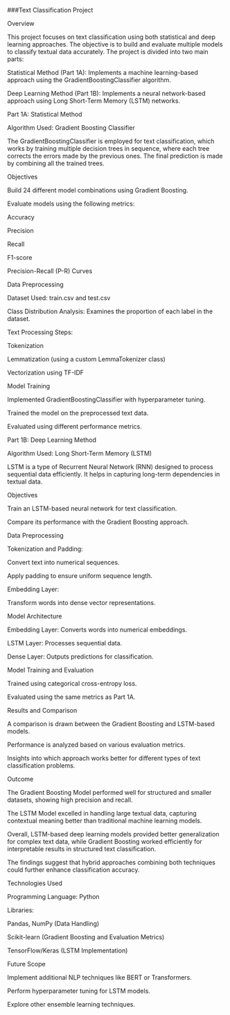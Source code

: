 ###Text Classification Project

Overview

This project focuses on text classification using both statistical and deep learning approaches. The objective is to build and evaluate multiple models to classify textual data accurately. The project is divided into two main parts:

Statistical Method (Part 1A): Implements a machine learning-based approach using the GradientBoostingClassifier algorithm.

Deep Learning Method (Part 1B): Implements a neural network-based approach using Long Short-Term Memory (LSTM) networks.

Part 1A: Statistical Method

Algorithm Used: Gradient Boosting Classifier

The GradientBoostingClassifier is employed for text classification, which works by training multiple decision trees in sequence, where each tree corrects the errors made by the previous ones. The final prediction is made by combining all the trained trees.

Objectives

Build 24 different model combinations using Gradient Boosting.

Evaluate models using the following metrics:

Accuracy

Precision

Recall

F1-score

Precision-Recall (P-R) Curves

Data Preprocessing

Dataset Used: train.csv and test.csv

Class Distribution Analysis: Examines the proportion of each label in the dataset.

Text Processing Steps:

Tokenization

Lemmatization (using a custom LemmaTokenizer class)

Vectorization using TF-IDF

Model Training

Implemented GradientBoostingClassifier with hyperparameter tuning.

Trained the model on the preprocessed text data.

Evaluated using different performance metrics.

Part 1B: Deep Learning Method

Algorithm Used: Long Short-Term Memory (LSTM)

LSTM is a type of Recurrent Neural Network (RNN) designed to process sequential data efficiently. It helps in capturing long-term dependencies in textual data.

Objectives

Train an LSTM-based neural network for text classification.

Compare its performance with the Gradient Boosting approach.

Data Preprocessing

Tokenization and Padding:

Convert text into numerical sequences.

Apply padding to ensure uniform sequence length.

Embedding Layer:

Transform words into dense vector representations.

Model Architecture

Embedding Layer: Converts words into numerical embeddings.

LSTM Layer: Processes sequential data.

Dense Layer: Outputs predictions for classification.

Model Training and Evaluation

Trained using categorical cross-entropy loss.

Evaluated using the same metrics as Part 1A.

Results and Comparison

A comparison is drawn between the Gradient Boosting and LSTM-based models.

Performance is analyzed based on various evaluation metrics.

Insights into which approach works better for different types of text classification problems.

Outcome

The Gradient Boosting Model performed well for structured and smaller datasets, showing high precision and recall.

The LSTM Model excelled in handling large textual data, capturing contextual meaning better than traditional machine learning models.

Overall, LSTM-based deep learning models provided better generalization for complex text data, while Gradient Boosting worked efficiently for interpretable results in structured text classification.

The findings suggest that hybrid approaches combining both techniques could further enhance classification accuracy.

Technologies Used

Programming Language: Python

Libraries:

Pandas, NumPy (Data Handling)

Scikit-learn (Gradient Boosting and Evaluation Metrics)

TensorFlow/Keras (LSTM Implementation)

Future Scope

Implement additional NLP techniques like BERT or Transformers.

Perform hyperparameter tuning for LSTM models.

Explore other ensemble learning techniques.
